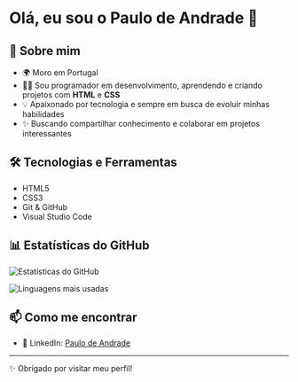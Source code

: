 # Olá, eu sou o Paulo de Andrade 👋

## 🚀 Sobre mim
- 🌍 Moro em Portugal  
- 👨‍💻 Sou programador em desenvolvimento, aprendendo e criando projetos com **HTML** e **CSS**  
- 💡 Apaixonado por tecnologia e sempre em busca de evoluir minhas habilidades  
- ✨ Buscando compartilhar conhecimento e colaborar em projetos interessantes  

## 🛠️ Tecnologias e Ferramentas
- HTML5  
- CSS3  
- Git & GitHub  
- Visual Studio Code  

## 📊 Estatísticas do GitHub
![Estatísticas do GitHub](https://github-readme-stats.vercel.app/api?username=SEU_USUARIO&show_icons=true&theme=dracula)  

![Linguagens mais usadas](https://github-readme-stats.vercel.app/api/top-langs/?username=SEU_USUARIO&layout=compact&theme=dracula)  

## 📫 Como me encontrar
- 💼 LinkedIn: [Paulo de Andrade](https://www.linkedin.com/in/paulo-de-andrade-bb2318337/)  

---
✨ Obrigado por visitar meu perfil!
